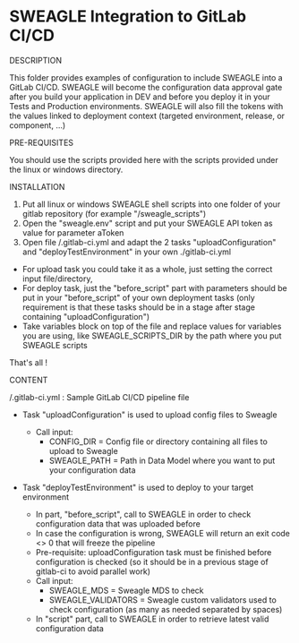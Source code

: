 # SWEAGLE Integration to GitLab CI/CD

DESCRIPTION

This folder provides examples of configuration to include SWEAGLE into a GitLab CI/CD.
SWEAGLE will become the configuration data approval gate after you build your application in DEV and before you deploy it in your Tests and Production environments.
SWEAGLE will also fill the tokens with the values linked to deployment context (targeted environment, release, or component, ...)

PRE-REQUISITES

You should use the scripts provided here with the scripts provided under the linux or windows directory.

INSTALLATION

1. Put all linux or windows SWEAGLE shell scripts into one folder of your gitlab repository (for example "/sweagle_scripts")
2. Open the "sweagle.env" script and put your SWEAGLE API token as value for parameter aToken
3. Open file /.gitlab-ci.yml and adapt the 2 tasks "uploadConfiguration" and "deployTestEnvironment" in your own ./gitlab-ci.yml
- For upload task you could take it as a whole, just setting the correct input file/directory,
- For deploy task, just the "before_script" part with parameters should be put in your "before_script" of your own deployment tasks
(only requirement is that these tasks should be in a stage after stage containing "uploadConfiguration")
- Take variables block on top of the file and replace values for variables you are using, like SWEAGLE_SCRIPTS_DIR by the path where you put SWEAGLE scripts

That's all !

CONTENT

/.gitlab-ci.yml         : Sample GitLab CI/CD pipeline file

- Task "uploadConfiguration" is used to upload config files to Sweagle
    - Call input:
        - CONFIG_DIR = Config file or directory containing all files to upload to Sweagle
        - SWEAGLE_PATH = Path in Data Model where you want to put your configuration data

- Task "deployTestEnvironment" is used to deploy to your target environment
    - In part, "before_script", call to SWEAGLE in order to check configuration data that was uploaded before
    - In case the configuration is wrong, SWEAGLE will return an exit code <> 0 that will freeze the pipeline
    - Pre-requisite: uploadConfiguration task must be finished before configuration is checked
    (so it should be in a previous stage of gitlab-ci to avoid parallel work)
    - Call input:
        - SWEAGLE_MDS = Sweagle MDS to check
        - SWEAGLE_VALIDATORS = Sweagle custom validators used to check configuration (as many as needed separated by spaces)
    - In "script" part, call to SWEAGLE in order to retrieve latest valid configuration data
